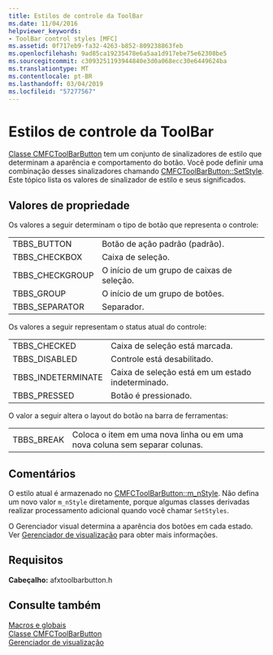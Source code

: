 ```yaml
---
title: Estilos de controle da ToolBar
ms.date: 11/04/2016
helpviewer_keywords:
- ToolBar control styles [MFC]
ms.assetid: 0f717eb9-fa32-4263-b852-809238863feb
ms.openlocfilehash: 9ad85ca19235478e6a5aa1d917ebe75e62308be5
ms.sourcegitcommit: c3093251193944840e3d0a068ecc30e6449624ba
ms.translationtype: MT
ms.contentlocale: pt-BR
ms.lasthandoff: 03/04/2019
ms.locfileid: "57277567"
---
```

# <a name="toolbar-control-styles"></a>Estilos de controle da ToolBar

[Classe CMFCToolBarButton](../../mfc/reference/cmfctoolbarbutton-class.md) tem um conjunto de sinalizadores de estilo que determinam a aparência e comportamento do botão. Você pode definir uma combinação desses sinalizadores chamando [CMFCToolBarButton::SetStyle](../../mfc/reference/cmfctoolbarbutton-class.md#setstyle). Este tópico lista os valores de sinalizador de estilo e seus significados.

## <a name="property-values"></a>Valores de propriedade

Os valores a seguir determinam o tipo de botão que representa o controle:

|||
|-|-|
|TBBS_BUTTON|Botão de ação padrão (padrão).  |
|TBBS_CHECKBOX|Caixa de seleção.  |
|TBBS_CHECKGROUP|O início de um grupo de caixas de seleção.  |
|TBBS_GROUP|O início de um grupo de botões.  |
|TBBS_SEPARATOR|Separador.  |

Os valores a seguir representam o status atual do controle:

|||
|-|-|
|TBBS_CHECKED|Caixa de seleção está marcada.  |
|TBBS_DISABLED|Controle está desabilitado.  |
|TBBS_INDETERMINATE|Caixa de seleção está em um estado indeterminado.  |
|TBBS_PRESSED|Botão é pressionado.  |

O valor a seguir altera o layout do botão na barra de ferramentas:

|||
|-|-|
|TBBS_BREAK|Coloca o item em uma nova linha ou em uma nova coluna sem separar colunas.  |

## <a name="remarks"></a>Comentários

O estilo atual é armazenado no [CMFCToolBarButton::m_nStyle](../../mfc/reference/cmfctoolbarbutton-class.md#m_nstyle). Não defina um novo valor `m_nStyle` diretamente, porque algumas classes derivadas realizar processamento adicional quando você chamar `SetStyles`.

O Gerenciador visual determina a aparência dos botões em cada estado. Ver [Gerenciador de visualização](../../mfc/visualization-manager.md) para obter mais informações.

## <a name="requirements"></a>Requisitos

**Cabeçalho:** afxtoolbarbutton.h

## <a name="see-also"></a>Consulte também

[Macros e globais](../../mfc/reference/mfc-macros-and-globals.md)<br/>
[Classe CMFCToolBarButton](../../mfc/reference/cmfctoolbarbutton-class.md)<br/>
[Gerenciador de visualização](../../mfc/visualization-manager.md)
